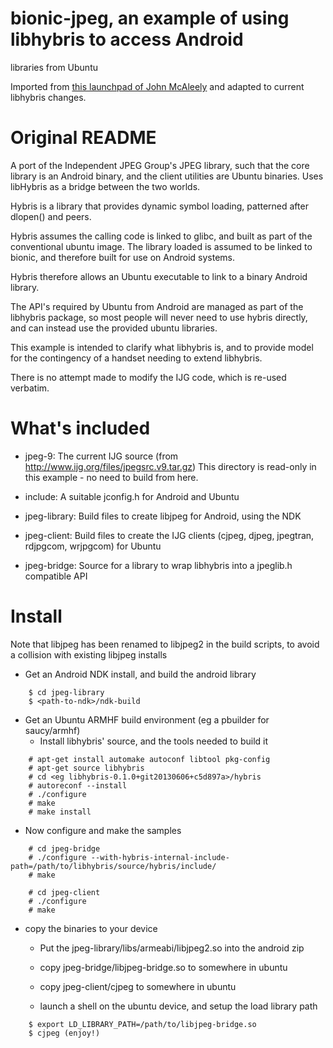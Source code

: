 # bionic-jpeg, an example of using libhybris to access Android
  libraries from Ubuntu

Imported from [this launchpad of John McAleely](https://launchpad.net/bionic-jpeg)
and adapted to current libhybris changes.

# Original README

A port of the Independent JPEG Group's JPEG library, such that the
core library is an Android binary, and the client utilities are Ubuntu
binaries. Uses libHybris as a bridge between the two worlds.

Hybris is a library that provides dynamic symbol loading, patterned
after dlopen() and peers.

Hybris assumes the calling code is linked to glibc, and built as part
of the conventional ubuntu image. The library loaded is assumed to be
linked to bionic, and therefore built for use on Android systems.

Hybris therefore allows an Ubuntu executable to link to a binary
Android library.

The API's required by Ubuntu from Android are managed as part of the
libhybris package, so most people will never need to use hybris
directly, and can instead use the provided ubuntu libraries.

This example is intended to clarify what libhybris is, and to provide
model for the contingency of a handset needing to extend libhybris.

There is no attempt made to modify the IJG code, which is re-used
verbatim.

# What's included

* jpeg-9: The current IJG source (from
   http://www.ijg.org/files/jpegsrc.v9.tar.gz) This directory is
   read-only in this example - no need to build from here.

* include: A suitable jconfig.h for Android and Ubuntu

* jpeg-library: Build files to create libjpeg for Android, using the NDK

* jpeg-client: Build files to create the IJG clients (cjpeg, djpeg,
  jpegtran, rdjpgcom, wrjpgcom) for Ubuntu

* jpeg-bridge: Source for a library to wrap libhybris into a jpeglib.h
  compatible API

# Install

Note that libjpeg has been renamed to libjpeg2 in the build scripts,
to avoid a collision with existing libjpeg installs

* Get an Android NDK install, and build the android library
```
    $ cd jpeg-library
    $ <path-to-ndk>/ndk-build
```

* Get an Ubuntu ARMHF build environment (eg a pbuilder for saucy/armhf)
    * Install libhybris' source, and the tools needed to build it
```
    # apt-get install automake autoconf libtool pkg-config
    # apt-get source libhybris
    # cd <eg libhybris-0.1.0+git20130606+c5d897a>/hybris
    # autoreconf --install
    # ./configure
    # make
    # make install
```

* Now configure and make the samples
```
    # cd jpeg-bridge
    # ./configure --with-hybris-internal-include-path=/path/to/libhybris/source/hybris/include/
    # make

    # cd jpeg-client
    # ./configure
    # make
```

* copy the binaries to your device

  * Put the jpeg-library/libs/armeabi/libjpeg2.so into the android zip
  * copy jpeg-bridge/libjpeg-bridge.so to somewhere in ubuntu
  * copy jpeg-client/cjpeg to somewhere in ubuntu

  * launch a shell on the ubuntu device, and setup the load library path
```
    $ export LD_LIBRARY_PATH=/path/to/libjpeg-bridge.so
    $ cjpeg (enjoy!)
```

